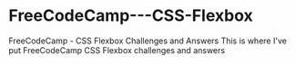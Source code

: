 # FreeCodeCamp---CSS-Flexbox
FreeCodeCamp - CSS Flexbox Challenges and Answers
This is where I've put FreeCodeCamp CSS Flexbox challenges and answers
